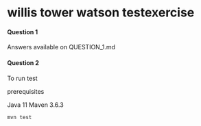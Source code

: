 # willis tower watson testexercise

#### Question 1
Answers available on QUESTION_1.md

#### Question 2

To run test

prerequisites

Java 11
Maven 3.6.3

```
mvn test
```